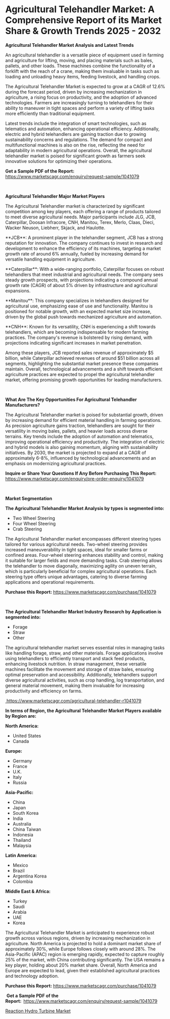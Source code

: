 <p><h1>Agricultural Telehandler Market: A Comprehensive Report of its Market Share & Growth Trends 2025 - 2032</h1></p><p><strong>Agricultural Telehandler Market Analysis and Latest Trends</strong></p>
<p><p>An agricultural telehandler is a versatile piece of equipment used in farming and agriculture for lifting, moving, and placing materials such as bales, pallets, and other loads. These machines combine the functionality of a forklift with the reach of a crane, making them invaluable in tasks such as loading and unloading heavy items, feeding livestock, and handling crops.</p><p>The Agricultural Telehandler Market is expected to grow at a CAGR of 12.6% during the forecast period, driven by increasing mechanization in agriculture, a rising focus on productivity, and the adoption of advanced technologies. Farmers are increasingly turning to telehandlers for their ability to maneuver in tight spaces and perform a variety of lifting tasks more efficiently than traditional equipment. </p><p>Latest trends include the integration of smart technologies, such as telematics and automation, enhancing operational efficiency. Additionally, electric and hybrid telehandlers are gaining traction due to growing sustainability concerns and regulations. The demand for compact and multifunctional machines is also on the rise, reflecting the need for adaptability in modern agricultural operations. Overall, the agricultural telehandler market is poised for significant growth as farmers seek innovative solutions for optimizing their operations.</p></p>
<p><strong>Get a Sample PDF of the Report:&nbsp;</strong> <a href="https://www.marketscagr.com/enquiry/request-sample/1041079?utm_campaign=2390&utm_medium=2&utm_source=Github&utm_content=ia&utm_term=16022025&utm_id=agricultural-telehandler">https://www.marketscagr.com/enquiry/request-sample/1041079</a></p>
<p>&nbsp;</p>
<p><strong>Agricultural Telehandler Major Market Players</strong></p>
<p><p>The Agricultural Telehandler market is characterized by significant competition among key players, each offering a range of products tailored to meet diverse agricultural needs. Major participants include JLG, JCB, Caterpillar, Doosan Infracore, CNH, Manitou, Terex, Merlo, Claas, Dieci, Wacker Neuson, Liebherr, Skjack, and Haulotte.</p><p>**JCB**: A prominent player in the telehandler segment, JCB has a strong reputation for innovation. The company continues to invest in research and development to enhance the efficiency of its machines, targeting a market growth rate of around 6% annually, fueled by increasing demand for versatile handling equipment in agriculture.</p><p>**Caterpillar**: With a wide-ranging portfolio, Caterpillar focuses on robust telehandlers that meet industrial and agricultural needs. The company sees steady growth prospects, with projections indicating a compound annual growth rate (CAGR) of about 5% driven by infrastructure and agricultural expansions.</p><p>**Manitou**: This company specializes in telehandlers designed for agricultural use, emphasizing ease of use and functionality. Manitou is positioned for notable growth, with an expected market size increase, driven by the global push towards mechanized agriculture and automation.</p><p>**CNH**: Known for its versatility, CNH is experiencing a shift towards telehandlers, which are becoming indispensable for modern farming practices. The company's revenue is bolstered by rising demand, with projections indicating significant increases in market penetration.</p><p>Among these players, JCB reported sales revenue of approximately $5 billion, while Caterpillar achieved revenues of around $51 billion across all segments, highlighting the substantial market presence these companies maintain. Overall, technological advancements and a shift towards efficient agriculture practices are expected to propel the agricultural telehandler market, offering promising growth opportunities for leading manufacturers.</p></p>
<p>&nbsp;</p>
<p><strong>What Are The Key Opportunities For Agricultural Telehandler Manufacturers?</strong></p>
<p><p>The Agricultural Telehandler market is poised for substantial growth, driven by increasing demand for efficient material handling in farming operations. As precision agriculture gains traction, telehandlers are sought for their versatility in moving bales, pallets, and heavier loads across diverse terrains. Key trends include the adoption of automation and telematics, improving operational efficiency and productivity. The integration of electric and hybrid models is also gaining momentum, aligning with sustainability initiatives. By 2030, the market is projected to expand at a CAGR of approximately 6-8%, influenced by technological advancements and an emphasis on modernizing agricultural practices.</p></p>
<p><strong>Inquire or Share Your Questions If Any Before Purchasing This Report:</strong> <a href="https://www.marketscagr.com/enquiry/pre-order-enquiry/1041079?utm_campaign=2390&utm_medium=2&utm_source=Github&utm_content=ia&utm_term=16022025&utm_id=agricultural-telehandler">https://www.marketscagr.com/enquiry/pre-order-enquiry/1041079</a></p>
<p>&nbsp;</p>
<p><strong>Market Segmentation</strong></p>
<p><strong>The Agricultural Telehandler Market Analysis by types is segmented into:</strong></p>
<p><ul><li>Two Wheel Steering</li><li>Four Wheel Steering</li><li>Crab Steering</li></ul></p>
<p><p>The Agricultural Telehandler market encompasses different steering types tailored for various agricultural needs. Two-wheel steering provides increased maneuverability in tight spaces, ideal for smaller farms or confined areas. Four-wheel steering enhances stability and control, making it suitable for larger fields and more demanding tasks. Crab steering allows the telehandler to move diagonally, maximizing agility on uneven terrain, which is particularly beneficial for complex agricultural operations. Each steering type offers unique advantages, catering to diverse farming applications and operational requirements.</p></p>
<p><strong>Purchase this Report:&nbsp;</strong><a href="https://www.marketscagr.com/purchase/1041079?utm_campaign=2390&utm_medium=2&utm_source=Github&utm_content=ia&utm_term=16022025&utm_id=agricultural-telehandler">https://www.marketscagr.com/purchase/1041079</a></p>
<p>&nbsp;</p>
<p><strong>The Agricultural Telehandler Market Industry Research by Application is segmented into:</strong></p>
<p><ul><li>Forage</li><li>Straw</li><li>Other</li></ul></p>
<p><p>The agricultural telehandler market serves essential roles in managing tasks like handling forage, straw, and other materials. Forage applications involve using telehandlers to efficiently transport and stack feed products, enhancing livestock nutrition. In straw management, these versatile machines facilitate the movement and storage of straw bales, ensuring optimal preservation and accessibility. Additionally, telehandlers support diverse agricultural activities, such as crop handling, log transportation, and general material movement, making them invaluable for increasing productivity and efficiency on farms.</p></p>
<p><a href="https://www.marketscagr.com/agricultural-telehandler-r1041079?utm_campaign=2390&utm_medium=2&utm_source=Github&utm_content=ia&utm_term=16022025&utm_id=agricultural-telehandler">&nbsp;https://www.marketscagr.com/agricultural-telehandler-r1041079</a></p>
<p><strong>In terms of Region, the Agricultural Telehandler Market Players available by Region are:</strong></p>
<p>
    <p> <strong> North America: </strong>
        <ul>
            <li>United States</li>
            <li>Canada</li>
        </ul>
        </p> 
    <p> <strong> Europe: </strong>
        <ul>
            <li>Germany</li>
            <li>France</li>
            <li>U.K.</li>
            <li>Italy</li>
            <li>Russia</li>
        </ul>
        </p> 
    <p> <strong> Asia-Pacific: </strong>
        <ul>
            <li>China</li>
            <li>Japan</li>
            <li>South Korea</li>
            <li>India</li>
            <li>Australia</li>
            <li>China Taiwan</li>
            <li>Indonesia</li>
            <li>Thailand</li>
            <li>Malaysia</li>
        </ul>
        </p> 
    <p> <strong> Latin America: </strong>
        <ul>
            <li>Mexico</li>
            <li>Brazil</li>
            <li>Argentina Korea</li>
            <li>Colombia</li>
        </ul>
        </p> 
    <p> <strong> Middle East & Africa: </strong>
        <ul>
            <li>Turkey</li>
            <li>Saudi</li>
            <li>Arabia</li>
            <li>UAE</li>
            <li>Korea</li>
        </ul>
    </p>
    </p>
<p><p>The Agricultural Telehandler Market is anticipated to experience robust growth across various regions, driven by increasing mechanization in agriculture. North America is projected to hold a dominant market share of approximately 30%, while Europe follows closely with around 28%. The Asia-Pacific (APAC) region is emerging rapidly, expected to capture roughly 25% of the market, with China contributing significantly. The USA remains a key player, holding about 20% market share. Overall, North America and Europe are expected to lead, given their established agricultural practices and technology adoption.</p></p>
<p><strong>Purchase this Report: </strong><a href="https://www.marketscagr.com/purchase/1041079?utm_campaign=2390&utm_medium=2&utm_source=Github&utm_content=ia&utm_term=16022025&utm_id=agricultural-telehandler">https://www.marketscagr.com/purchase/1041079</a></p>
<p>&nbsp;<strong>Get a Sample PDF of the Report:&nbsp;&nbsp;</strong><a href="https://www.marketscagr.com/enquiry/request-sample/1041079?utm_campaign=2390&utm_medium=2&utm_source=Github&utm_content=ia&utm_term=16022025&utm_id=agricultural-telehandler">https://www.marketscagr.com/enquiry/request-sample/1041079</a></p>
<p><strong></strong></p>
<p><p><a href="https://github.com/nabadeneme/Market-Research-Report-List-1/blob/main/reaction-hydro-turbine-market.md?utm_campaign=2390&utm_medium=2&utm_source=Github&utm_content=ia&utm_term=16022025&utm_id=agricultural-telehandler">Reaction Hydro Turbine Market</a></p></p>